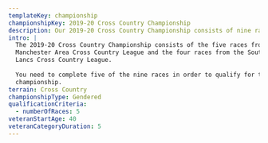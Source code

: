 ```yaml
---
templateKey: championship
championshipKey: 2019-20 Cross Country Championship
description: Our 2019-20 Cross Country Championship consists of nine races that take place between October 2019 and February 2020
intro: |
  The 2019-20 Cross Country Championship consists of the five races from the
  Manchester Area Cross Country League and the four races from the South East
  Lancs Cross Country League.
  
  You need to complete five of the nine races in order to qualify for the
  championship.
terrain: Cross Country
championshipType: Gendered
qualificationCriteria:
  - numberOfRaces: 5
veteranStartAge: 40
veteranCategoryDuration: 5
---
```


